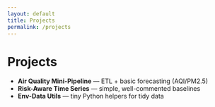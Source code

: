 ```yaml
---
layout: default
title: Projects
permalink: /projects
---
```


# Projects

- **Air Quality Mini-Pipeline** — ETL + basic forecasting (AQI/PM2.5)  
- **Risk-Aware Time Series** — simple, well-commented baselines  
- **Env-Data Utils** — tiny Python helpers for tidy data
